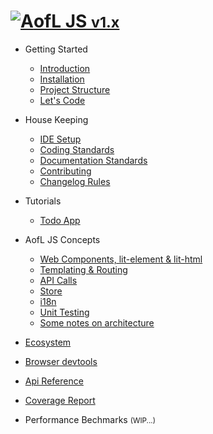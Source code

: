 <h1 class="app-name"><a class="app-name-link" data-nosearch="" href="#/"><img alt="A" js="" src="_assets/manifest/icon-48x48.png"><span>ofL JS <small>v1.x</small></span></a></h1>

- Getting Started

  - [Introduction](v1.x/getting-started/index.md)
  - [Installation](v1.x/getting-started/installation.md)
  - [Project Structure](v1.x/getting-started/project-structure.md)
  - [Let's Code](v1.x/getting-started/lets-code.md)

- House Keeping

  - [IDE Setup](v1.x/housekeeping/ide-setup.md)
  - [Coding Standards](v1.x/housekeeping/coding-standards.md)
  - [Documentation Standards](v1.x/housekeeping/documentation-standards.md)
  - [Contributing](v1.x/housekeeping/contrib.md)
  - [Changelog Rules](v1.x/housekeeping/changelog-rules.md)

- Tutorials

  - [Todo App](v1.x/todo-app/index.md)

- AofL JS Concepts

  - [Web Components, lit-element & lit-html](v1.x/aofl-js-concepts/technologies.md)
  - [Templating & Routing](v1.x/aofl-js-concepts/templating-routing.md)
  - [API Calls](v1.x/aofl-js-concepts/api-calls.md)
  - [Store](v1.x/aofl-js-concepts/store.md)
  - [i18n](v1.x/aofl-js-concepts/i18n.md)
  - [Unit Testing](v1.x/aofl-js-concepts/unit-testing.md)
  - [Some notes on architecture](v1.x/aofl-js-concepts/architecture-notes.md)

- [Ecosystem](v1.x/ecosystem/index.md)
- [Browser devtools](v1.x/devtools/index.md)
- <a href="v1.x/api-docs/index.html" target="_blank">Api Reference</a>
- <a href="v1.x/coverage/lcov-report/index.html" target="_blank">Coverage Report</a>
- Performance Bechmarks <small>(WIP...)</small>
